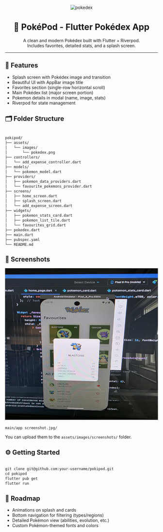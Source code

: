 <p align="center">
  <img width="548" height="193" alt="pokedex" src="https://github.com/user-attachments/assets/5fcdd856-72e8-4041-bcfb-653879960bc4" />
</p>

<h1 align="center">📱 PokéPod - Flutter Pokédex App</h1>

<p align="center">
  A clean and modern Pokédex built with Flutter + Riverpod.<br/>
  Includes favorites, detailed stats, and a splash screen.<br/>
</p>

<hr/>

<h2>🚀 Features</h2>
<ul>
  <li>Splash screen with Pokédex image and transition</li>
  <li>Beautiful UI with AppBar image title</li>
  <li>Favorites section (single-row horizontal scroll)</li>
  <li>Main Pokédex list (major screen portion)</li>
  <li>Pokemon details in modal (name, image, stats)</li>
  <li>Riverpod for state management</li>
</ul>

<h2>🗂️ Folder Structure</h2>

<pre><code>
pokipod/
├── assets/
│   └── images/
│       └── pokedex.png
├── controllers/
│   └── add_expense_controller.dart
├── models/
│   └── pokemon_model.dart
├── providers/
│   ├── pokemon_data_providers.dart
│   └── favourite_pokemons_provider.dart
├── screens/
│   ├── home_screen.dart
│   ├── splash_screen.dart
│   └── add_expense_screen.dart
├── widgets/
│   ├── pokemon_stats_card.dart
│   ├── pokemon_list_tile.dart
│   └── favourites_grid.dart
├── pokedex.dart
├── main.dart
├── pubspec.yaml
└── README.md
</code></pre>

<h2>📸 Screenshots</h2>

<p align="center">
  
  <img src="./assets/app_screenshot.jpg" alt="Main Screen" width="600" height="500">
</p>


<p>
<code>main/app screenshot.jpg/</code>

  You can upload them to the <code>assets/images/screenshots/</code> folder.
</p>

<h2>⚙️ Getting Started</h2>

<pre><code>
git clone git@github.com:your-username/pokipod.git
cd pokipod
flutter pub get
flutter run
</code></pre>

<h2>🎯 Roadmap</h2>
<ul>
  <li>Animations on splash and cards</li>
  <li>Bottom navigation for filtering (types/regions)</li>
  <li>Detailed Pokémon view (abilities, evolution, etc.)</li>
  <li>Custom Pokémon-themed fonts and colors</li>
</ul>

